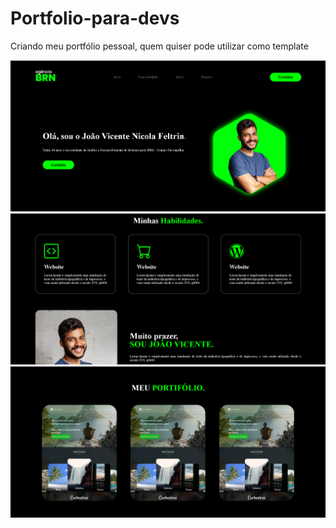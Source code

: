 # Portfolio-para-devs
Criando meu portfólio pessoal, quem quiser pode utilizar como template

<img src="images/tela.png" alt="">
<img src="images/tela2.png" alt="">
<img src="images/tela3.png" alt="">
